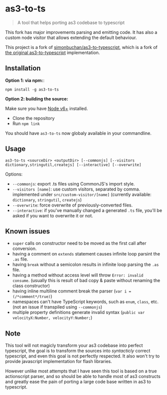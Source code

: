 # as3-to-ts

> A tool that helps porting as3 codebase to typescript

This fork has major improvements parsing and emitting code. It has also a custom
node visitor that allows extending the default behaviour.

This project is a fork of
[simonbuchan/as3-to-typescript](https://github.com/simonbuchan/as3-to-typescript),
which is a fork of [the original
as3-to-typescript](https://github.com/fdecampredon/as3-to-typescript)
implementation.

## Installation

**Option 1: via npm:**:

```
npm install -g as3-to-ts
```

**Option 2: building the source:**

Make sure you have [Node v6+](https://nodejs.org/) installed.

- Clone the repository
- Run `npm link`

You should have `as3-to-ts` now globaly available in your commandline.

## Usage

```
as3-to-ts <sourceDir> <outputDir> [--commonjs] [--visitors dictionary,stringutil,createjs] [--interactive] [--overwrite]
```

Options:

- `--commonjs`: export .ts files using CommonJS's import style.
- `--visitors [name]`: use custom visitors, separated by comma. implemented
  under `src/custom-visitor/[name]` (currently available: `dictionary`,
  `stringutil`, `createjs`)
- `--overwrite`: force overwrite of previously-converted files.
- `--interactive`: if you've manually changed a generated `.ts` file, you'll be
  asked if you want to overwrite it or not.


## Known issues

- `super` calls on constructor need to be moved as the first call after conversion.
- having a comment on `extends` statement causes infinite loop parsint the `.as` file.
- having `break` without a semicolon results in infinite loop parsing the `.as` file.
- having a method without access level will throw `Error: invalid consume`.
  (usually this is result of bad copy & paste without renaming the class constructor)
- having inline multiline comment break the parser (`var i = (/*comment*/true)`)
- namespaces can't have TypeScript keywords, such as `enum`, `class`, etc. (not
  an issue if transpiled using `--commonjs`)
- multiple property definitions generate invalid syntax (`public var velocityX:Number, velocityY:Number;`)

## Note

This tool will not magicly transform your as3 codebase into perfect typescript, the goal is to transform the sources into *syntacticly* correct typescript, and even this goal is not perfectly respected. It also won't try to provide javascript implementation for flash libraries.

However unlike most attempts that I have seen this tool is based on a true actionscript parser, and so should be able to handle most of as3 constructs and greatly ease the pain of porting a large code base written in as3 to typescript.
